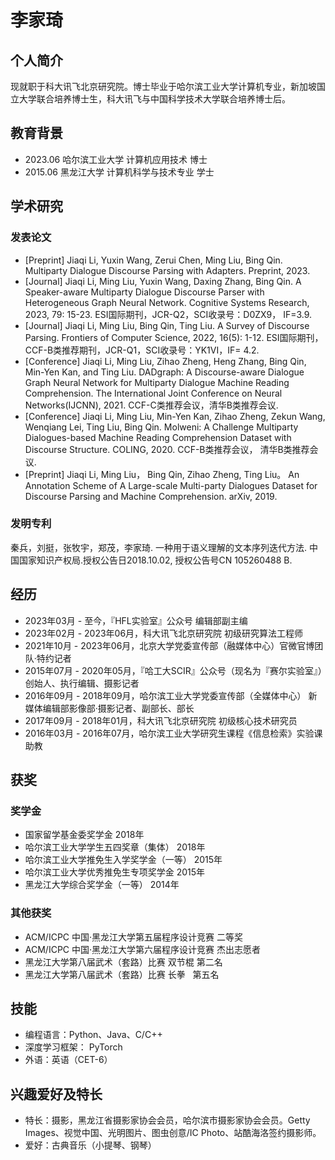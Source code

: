# **李家琦**

## **个人简介**

现就职于科大讯飞北京研究院。博士毕业于哈尔滨工业大学计算机专业，新加坡国立大学联合培养博士生，科大讯飞与中国科学技术大学联合培养博士后。

## **教育背景**

* 2023.06 哈尔滨工业大学 计算机应用技术 博士
* 2015.06 黑龙江大学 计算机科学与技术专业 学士

## **学术研究**

### 发表论文

* [Preprint] Jiaqi Li, Yuxin Wang, Zerui Chen, Ming Liu, Bing Qin. Multiparty Dialogue Discourse Parsing with Adapters. Preprint, 2023.
* [Journal] Jiaqi Li, Ming Liu, Yuxin Wang, Daxing Zhang, Bing Qin. A Speaker-aware Multiparty Dialogue Discourse Parser with Heterogeneous Graph Neural Network. Cognitive Systems Research, 2023, 79: 15-23. ESI国际期刊，JCR-Q2，SCI收录号：D0ZX9， IF=3.9.
* [Journal] Jiaqi Li, Ming Liu, Bing Qin, Ting Liu. A Survey of Discourse Parsing. Frontiers of Computer Science, 2022, 16(5): 1-12. ESI国际期刊，CCF-B类推荐期刊，JCR-Q1，SCI收录号：YK1VI，IF= 4.2.
* [Conference] Jiaqi Li, Ming Liu, Zihao Zheng, Heng Zhang, Bing Qin, Min-Yen Kan, and
Ting Liu. DADgraph: A Discourse-aware Dialogue Graph Neural Network for Multiparty Dialogue Machine Reading Comprehension. The International Joint Conference on Neural Networks(IJCNN), 2021. CCF-C类推荐会议，清华B类推荐会议.
* [Conference] Jiaqi Li, Ming Liu, Min-Yen Kan, Zihao Zheng, Zekun Wang, Wenqiang Lei, Ting Liu, Bing Qin. Molweni: A Challenge Multiparty Dialogues-based Machine Reading Comprehension Dataset with Discourse Structure. COLING, 2020. CCF-B类推荐会议， 清华B类推荐会议.
* [Preprint] Jiaqi Li, Ming Liu， Bing Qin, Zihao Zheng, Ting Liu。 An Annotation Scheme of A Large-scale Multi-party Dialogues Dataset for Discourse Parsing and Machine Comprehension. arXiv, 2019.

### 发明专利

秦兵，刘挺，张牧宇，郑茂，李家琦. 一种用于语义理解的文本序列迭代方法. 中国国家知识产权局.授权公告日2018.10.02, 授权公告号CN 105260488 B.

## **经历**

* 2023年03月 - 至今，『HFL实验室』公众号 编辑部副主编 
* 2023年02月 - 2023年06月，科大讯飞北京研究院 初级研究算法工程师 
* 2021年10月 - 2023年06月，北京大学党委宣传部（融媒体中心）官微官博团队·特约记者 
* 2015年07月 - 2020年05月，『哈工大SCIR』公众号（现名为『赛尔实验室』）创始人、执行编辑、摄影记者 
* 2016年09月 - 2018年09月，哈尔滨工业大学党委宣传部（全媒体中心） 新媒体编辑部影像部·摄影记者、副部长、部长 
* 2017年09月 - 2018年01月，科大讯飞北京研究院 初级核心技术研究员 
* 2016年03月 - 2016年07月，哈尔滨工业大学研究生课程《信息检索》实验课助教

## **获奖**

### 奖学金

* 国家留学基金委奖学金 2018年
* 哈尔滨工业大学学生五四奖章（集体） 2018年
* 哈尔滨工业大学推免生入学奖学金（一等） 2015年
* 哈尔滨工业大学优秀推免生专项奖学金 2015年
* 黑龙江大学综合奖学金（一等） 2014年

### 其他获奖

* ACM/ICPC 中国·黑龙江大学第五届程序设计竞赛 二等奖
* ACM/ICPC 中国·黑龙江大学第六届程序设计竞赛 杰出志愿者
* 黑龙江大学第八届武术（套路）比赛 双节棍 第二名
* 黑龙江大学第八届武术（套路）比赛 长拳   第五名

## **技能**

* 编程语言：Python、Java、C/C++
* 深度学习框架： PyTorch
* 外语：英语（CET-6）

## **兴趣爱好及特长**

* 特长：摄影，黑龙江省摄影家协会会员，哈尔滨市摄影家协会会员。Getty Images、视觉中国、光明图片、图虫创意/IC  Photo、站酷海洛签约摄影师。
* 爱好：古典音乐（小提琴、钢琴）
